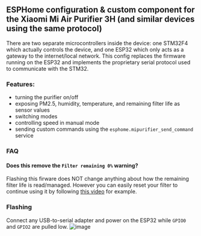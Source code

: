 ## ESPHome configuration & custom component for the Xiaomi Mi Air Purifier 3H (and similar devices using the same protocol)

There are two separate microcontrollers inside the device: one STM32F4 which actually controls the device, and one ESP32 which only acts as a gateway to the internet/local network. This config replaces the firmware running on the ESP32 and implements the proprietary serial protocol used to communicate with the STM32.

### Features:
- turning the purifier on/off
- exposing PM2.5, humidity, temperature, and remaining filter life as sensor values
- switching modes
- controlling speed in manual mode
- sending custom commands using the `esphome.mipurifier_send_command` service

### FAQ
#### Does this remove the `Filter remaining 0%` warning?
Flashing this firware does NOT change anything about how the remaining filter life is read/managed. However you can easily reset your filter to continue using it by following [this video](https://www.youtube.com/watch?v=usiX_J9Yy2o) for example.

### Flashing
Connect any USB-to-serial adapter and power on the ESP32 while `GPIO0` and `GPIO2` are pulled low.
![image](https://user-images.githubusercontent.com/36965186/218741519-1f2bf1ba-cb44-488f-9ee8-803aed071dc3.jpeg)
